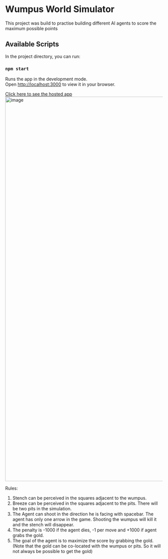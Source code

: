 # Wumpus World Simulator

This project was build to practise building different AI agents to score the maximum possible points

## Available Scripts

In the project directory, you can run:

### `npm start`

Runs the app in the development mode.\
Open [http://localhost:3000](http://localhost:3000) to view it in your browser.

[Click here to see the hosted app](https://wumpus-world-simulator.herokuapp.com)
<img width="1226" alt="image" src="https://user-images.githubusercontent.com/73281026/228037500-691d1c6d-6a48-4b51-b03a-2c17521e1875.png">


Rules:
1. Stench can be perceived in the squares adjacent to the wumpus.
2. Breeze can be perceived in the squares adjacent to the pits. There will be two pits in the simulation.
3. The Agent can shoot in the direction he is facing with spacebar. The agent has only one arrow in the game. Shooting the wumpus will kill it and the stench will disappear.
4. The penalty is -1000 if the agent dies, -1 per move and +1000 if agent grabs the gold.
5. The goal of the agent is to maximize the score by grabbing the gold. (Note that the gold can be co-located with the wumpus or pits. So it will not always be possible to get the gold)
